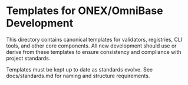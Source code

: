 <!-- === OmniNode:Metadata ===
metadata_version: 0.1.0
protocol_version: 0.1.0
owner: OmniNode Team
copyright: OmniNode Team
schema_version: 0.1.0
name: README.md
version: 1.0.0
uuid: 3c4fb07e-efae-445c-b5d7-298366a4db52
author: OmniNode Team
created_at: '2025-05-28T12:40:27.167503'
last_modified_at: '1970-01-01T00:00:00Z'
description: Stamped by MarkdownHandler
state_contract: state_contract://default
lifecycle: active
hash: '0000000000000000000000000000000000000000000000000000000000000000'
entrypoint: markdown://README
namespace: markdown://README
meta_type: tool

<!-- === /OmniNode:Metadata === -->
# Templates for ONEX/OmniBase Development

This directory contains canonical templates for validators, registries, CLI tools, and other core components. All new development should use or derive from these templates to ensure consistency and compliance with project standards.

Templates must be kept up to date as standards evolve. See docs/standards.md for naming and structure requirements.
